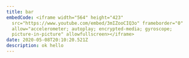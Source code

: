 ```yaml
---
title: bar
embedCode: <iframe width="564" height="423"
  src="https://www.youtube.com/embed/3mIZooCIQ3o" frameborder="0"
  allow="accelerometer; autoplay; encrypted-media; gyroscope;
  picture-in-picture" allowfullscreen></iframe>
date: 2020-05-08T20:10:20.521Z
description: ok hello
---
```

